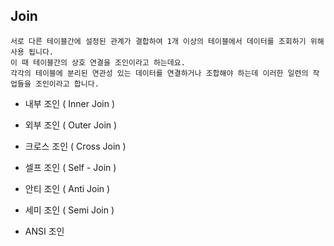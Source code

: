 ## Join
    서로 다른 테이블간에 설정된 관계가 결합하여 1개 이상의 테이블에서 데이터를 조회하기 위해 사용 됩니다. 
    이 때 테이블간의 상호 연결을 조인이라고 하는데요. 
    각각의 테이블에 분리된 연관성 있는 데이터를 연결하거나 조합해야 하는데 이러한 일련의 작업들을 조인이라고 합니다.

- 내부 조인 ( Inner Join )

- 외부 조인 ( Outer Join )

- 크로스 조인 ( Cross Join )

- 셀프 조인 ( Self - Join )

- 안티 조인 ( Anti Join )

- 세미 조인 ( Semi Join )

- ANSI 조인